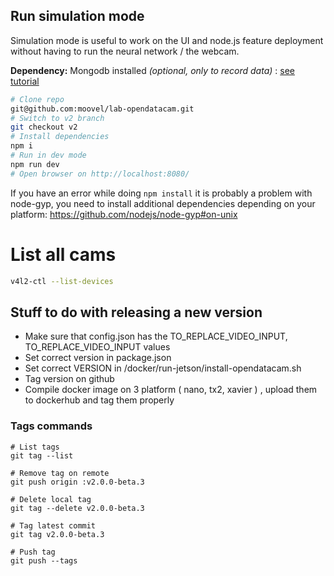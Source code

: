 ## Run simulation mode

Simulation mode is useful to work on the UI and node.js feature deployment without having to run the neural network / the webcam.

**Dependency:** Mongodb installed _(optional, only to record data)_ : [see tutorial](https://docs.mongodb.com/manual/installation/#mongodb-community-edition)

```bash
# Clone repo
git@github.com:moovel/lab-opendatacam.git
# Switch to v2 branch
git checkout v2
# Install dependencies
npm i
# Run in dev mode
npm run dev
# Open browser on http://localhost:8080/
```

If you have an error while doing `npm install` it is probably a problem with node-gyp, you need to install additional dependencies depending on your platform: https://github.com/nodejs/node-gyp#on-unix

# List all cams

```bash
v4l2-ctl --list-devices
```

## Stuff to do with releasing a new version

- Make sure that config.json has the TO_REPLACE_VIDEO_INPUT, TO_REPLACE_VIDEO_INPUT values
- Set correct version in package.json
- Set correct VERSION in /docker/run-jetson/install-opendatacam.sh
- Tag version on github
- Compile docker image on 3 platform ( nano, tx2, xavier ) , upload them to dockerhub and tag them properly


### Tags commands

```
# List tags
git tag --list

# Remove tag on remote
git push origin :v2.0.0-beta.3

# Delete local tag
git tag --delete v2.0.0-beta.3

# Tag latest commit
git tag v2.0.0-beta.3

# Push tag
git push --tags
```
